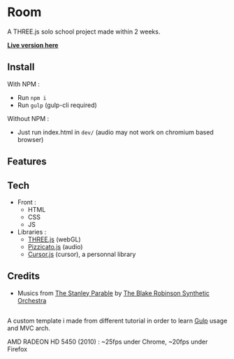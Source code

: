 Room
====
A THREE.js solo school project made within 2 weeks.

**[Live version here](https://room.edhbr.fr/)**

## Install
With NPM :
- Run `npm i`
- Run `gulp` (gulp-cli required)

Without NPM :
- Just run index.html in `dev/` (audio may not work on chromium based browser)

## Features

## Tech
- Front :
  - HTML
  - CSS
  - JS
- Libraries :
  - [THREE.js](https://threejs.org/) (webGL)
  - [Pizzicato.js](https://alemangui.github.io/pizzicato/) (audio)
  - [Cursor.js](https://github.com/edhbr/bin-brary) (cursor), a personnal library

## Credits
- Musics from [The Stanley Parable](https://fr.wikipedia.org/wiki/The_Stanley_Parable) by [The Blake Robinson Synthetic Orchestra](https://syntheticorchestra.com/)

##
A custom template i made from different tutorial in order to learn [Gulp](https://gulpjs.com/) usage and MVC arch.

AMD RADEON HD 5450 (2010) : ~25fps under Chrome, ~20fps under Firefox